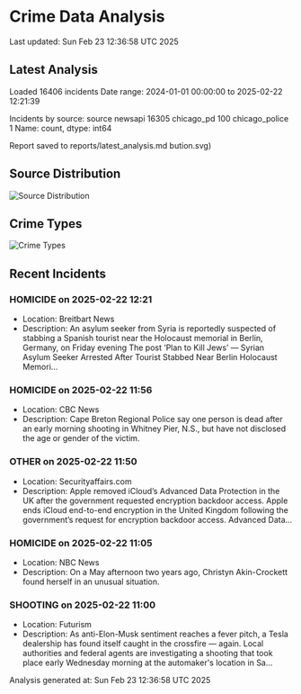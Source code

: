 # Crime Data Analysis
Last updated: Sun Feb 23 12:36:58 UTC 2025

## Latest Analysis

Loaded 16406 incidents
Date range: 2024-01-01 00:00:00 to 2025-02-22 12:21:39

Incidents by source:
source
newsapi           16305
chicago_pd          100
chicago_police        1
Name: count, dtype: int64

Report saved to reports/latest_analysis.md
bution.svg)

## Source Distribution
![Source Distribution](images/source_distribution.svg)

## Crime Types
![Crime Types](images/crime_types.svg)

## Recent Incidents

### HOMICIDE on 2025-02-22 12:21
- Location: Breitbart News
- Description: An asylum seeker from Syria is reportedly suspected of stabbing a Spanish tourist near the Holocaust memorial in Berlin, Germany, on Friday evening
The post ‘Plan to Kill Jews’ — Syrian Asylum Seeker Arrested After Tourist Stabbed Near Berlin Holocaust Memori…


### HOMICIDE on 2025-02-22 11:56
- Location: CBC News
- Description: Cape Breton Regional Police say one person is dead after an early morning shooting in Whitney Pier, N.S., but have not disclosed the age or gender of the victim.


### OTHER on 2025-02-22 11:50
- Location: Securityaffairs.com
- Description: Apple removed iCloud’s Advanced Data Protection in the UK after the government requested encryption backdoor access. Apple ends iCloud end-to-end encryption in the United Kingdom following the government’s request for encryption backdoor access. Advanced Data…


### HOMICIDE on 2025-02-22 11:05
- Location: NBC News
- Description: On a May afternoon two years ago, Christyn Akin-Crockett found herself in an unusual situation.


### SHOOTING on 2025-02-22 11:00
- Location: Futurism
- Description: As anti-Elon-Musk sentiment reaches a fever pitch, a Tesla dealership has found itself caught in the crossfire — again. Local authorities and federal agents are investigating a shooting that took place early Wednesday morning at the automaker's location in Sa…

Analysis generated at: Sun Feb 23 12:36:58 UTC 2025
